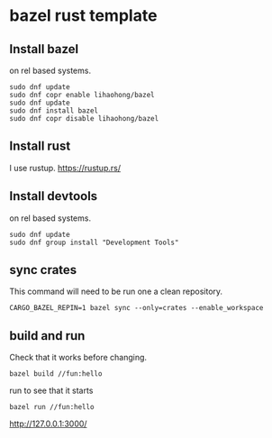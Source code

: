 # bazel rust template


## Install bazel

on rel based systems.
```
sudo dnf update
sudo dnf copr enable lihaohong/bazel
sudo dnf update
sudo dnf install bazel
sudo dnf copr disable lihaohong/bazel
```


## Install rust
I use rustup.
https://rustup.rs/



## Install devtools  

on rel based systems.
```
sudo dnf update
sudo dnf group install "Development Tools"
```


## sync crates

This command will need to be run one a clean repository.
```
CARGO_BAZEL_REPIN=1 bazel sync --only=crates --enable_workspace
```


## build and run

Check that it works before changing.
```
bazel build //fun:hello
```
run to see that it starts
```
bazel run //fun:hello
```

http://127.0.0.1:3000/
